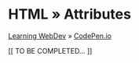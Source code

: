 # HTML » Attributes
[Learning WebDev](../../../README.md) » [CodePen.io](../README.md)

[[ TO BE COMPLETED... ]]
